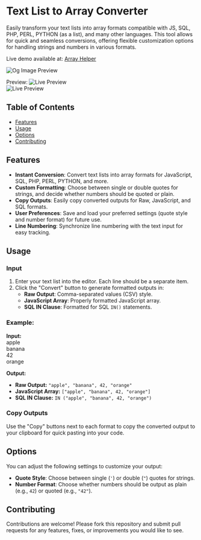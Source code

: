 # Text List to Array Converter

Easily transform your text lists into array formats compatible with JS, SQL, PHP, PERL, PYTHON (as a list), and many other languages. This tool allows for quick and seamless conversions, offering flexible customization options for handling strings and numbers in various formats.

Live demo available at: [Array Helper](https://www.arrayhelper.com)

![Og Image Preview](https://www.arrayhelper.com/images/arrayHelper-og.png)  

Preview:
![Live Preview](https://www.arrayhelper.com/images/Readme%20Image%201.jpg)  
![Live Preview](https://www.arrayhelper.com/images/Readme%20Image%202.jpg)

## Table of Contents

- [Features](#features)
- [Usage](#usage)
- [Options](#options)
- [Contributing](#contributing)

## Features

- **Instant Conversion**: Convert text lists into array formats for JavaScript, SQL, PHP, PERL, PYTHON, and more.
- **Custom Formatting**: Choose between single or double quotes for strings, and decide whether numbers should be quoted or plain.
- **Copy Outputs**: Easily copy converted outputs for Raw, JavaScript, and SQL formats.
- **User Preferences**: Save and load your preferred settings (quote style and number format) for future use.
- **Line Numbering**: Synchronize line numbering with the text input for easy tracking.

## Usage

### Input

1. Enter your text list into the editor. Each line should be a separate item.
2. Click the "Convert" button to generate formatted outputs in:
   - **Raw Output**: Comma-separated values (CSV) style.
   - **JavaScript Array**: Properly formatted JavaScript array.
   - **SQL IN Clause**: Formatted for SQL `IN()` statements.

### Example:

**Input:**  
apple  
banana  
42  
orange  

**Output:**

- **Raw Output:** `"apple", "banana", 42, "orange"`
- **JavaScript Array:** `["apple", "banana", 42, "orange"]`
- **SQL IN Clause:** `IN ("apple", "banana", 42, "orange")`

### Copy Outputs

Use the "Copy" buttons next to each format to copy the converted output to your clipboard for quick pasting into your code.

## Options

You can adjust the following settings to customize your output:

- **Quote Style**: Choose between single (`'`) or double (`"`) quotes for strings.
- **Number Format**: Choose whether numbers should be output as plain (e.g., `42`) or quoted (e.g., `"42"`).

## Contributing

Contributions are welcome! Please fork this repository and submit pull requests for any features, fixes, or improvements you would like to see.
